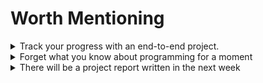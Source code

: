 # Worth Mentioning

<details>
<summary>Track your progress with an end-to-end project.</summary>
<span style="display: block; margin-left: 20px;">

Having an end-to-end project that uses the project you are developing helps you discover and prioritize issues.

Initially we began with [Pong], then we became more ambitious:

<details open>
<summary><b>Week 1:</b> Compile</summary>
<span style="display: block; margin-left: 20px;">

```bash
$ wasm-pack build -- --features "wasm gl"
# ..
[INFO]: :-) Done in 37.87s
[INFO]: :-) Your wasm pkg is ready to publish at ./pkg.
```

</span>
</details>

<details open>
<summary><b>Week 2:</b> Runs 1 frame</summary>
<span style="display: block; margin-left: 20px;">

![Pong Crash](pong_crash_screenshot.png)

</span>
</details>

<details open>
<summary><b>Week 3:</b> It moves</summary>
<span style="display: block; margin-left: 20px;">

![Pong Moves](pong_move.gif)

</span>
</details>

<details open>
<summary><b>Week 4:</b> Audio</summary>
<span style="display: block; margin-left: 20px;">

<video controls><source src="2020-04-09_pong_wasm_audio.mp4" /></video>

</span>
</details>


</span>
</details>

<details>
<summary>Forget what you know about programming for a moment</summary>
<span style="display: block; margin-left: 20px; font-size: 1.5em;">

<a href="canvas_wrong_coordinates.png" target="_blank"><img src="canvas_wrong_coordinates.png" width="400" height="300" /></a>

In the following sequence `canvas.width()` is a getter. Where is `canvas.set_attribute("width", 640)` called?

1. A
2. `canvas.width()` -> 800
3. B
4. `canvas.width()` -> 800
5. C
6. `canvas.width()` -> 640
7. D


<details>
<summary>Answer</summary>
<span style="display: block; margin-left: 20px;">

B. See [amethyst#2247 (comment)]

1. `canvas.width()` -> 800
2. `canvas.set_attribute("width", 640);`
3. `canvas.width()` -> 800
4. Do who-knows-what with Gpu Device and contexts
5. `canvas.width()` -> 640

</span>
</details>

</span>
</details>

<details>
<summary>There will be a project report written in the next week</summary>
<span style="display: block; margin-left: 20px;">

This will cover:

* How the project was managed.
* Project implementation timeline.
* Links to forks, issues, and PRs that made it back to upstream repositories.
* Future work.

</span>
</details>

[Pong]: https://github.com/amethyst/pong_wasm
[amethyst#2247 (comment)]: https://github.com/amethyst/amethyst/issues/2247#issuecomment-616800595